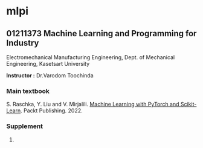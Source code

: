 # mlpi
## 01211373 Machine Learning and Programming for Industry

Electromechanical Manufacturing Engineering, Dept. of Mechanical Engineering, Kasetsart University

**Instructor :** Dr.Varodom Toochinda

### Main textbook
S. Raschka, Y. Liu and V. Mirjalili. [Machine Learning with PyTorch and Scikit-Learn](https://sebastianraschka.com/blog/2022/ml-pytorch-book.html). Packt Publishing. 2022.

### Supplement
1. 



